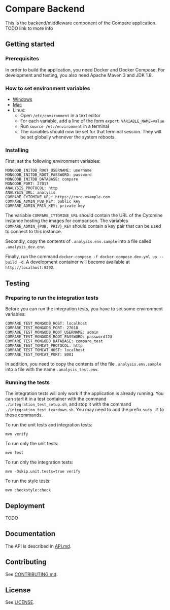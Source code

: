 # Compare Backend
This is the backend/middleware component of the Compare application. TODO link to more info

## Getting started
### Prerequisites
In order to build the application, you need Docker and Docker Compose. For development and testing, you also need Apache Maven 3 and JDK 1.8.

### How to set environment variables
- [Windows](https://www.techjunkie.com/environment-variables-windows-10/)
- [Mac](https://apple.stackexchange.com/questions/106778)
- Linux:
    - Open `/etc/environment` in a text editor
    - For each variable, add a line of the form `export VARIABLE_NAME=value`
    - Run `source /etc/environment` in a terminal
    - The variables should now be set for that terminal session.
    They will be set globally whenever the system reboots. 

### Installing
First, set the following environment variables:

```
MONGODB_INITDB_ROOT_USERNAME: username
MONGODB_INITDB_ROOT_PASSWORD: password
MONGODB_INITDB_DATABASE: compare
MONGODB_PORT: 27017
ANALYSIS_PROTOCOL: http
ANALYSIS_URL: analysis
COMPARE_CYTOMINE_URL: https://core.example.com
COMPARE_ADMIN_PUB_KEY: public key
COMPARE_ADMIN_PRIV_KEY: private key

```

The variable `COMPARE_CYTOMINE_URL` should contain the URL of the Cytomine instance hosting the images for comparison. The variables `COMPARE_ADMIN_{PUB, PRIV}_KEY` should contain a key pair that can be used to connect to this instance.

Secondly, copy the contents of `.analysis.env.sample` into a file called `.analysis_dev.env`.

Finally, run the command `docker-compose -f docker-compose.dev.yml up --build -d`. A development container will become available at `http://localhost:9292`.

## Testing
### Preparing to run the integration tests
Before you can run the integration tests, you have to set some environment variables:

```
COMPARE_TEST_MONGODB_HOST: localhost
COMPARE_TEST_MONGODB_PORT: 27018
COMPARE_TEST_MONGODB_ROOT_USERNAME: admin
COMPARE_TEST_MONGODB_ROOT_PASSWORD: password123
COMPARE_TEST_MONGODB_DATABASE: compare_test
COMPARE_TEST_TOMCAT_PROTOCOL: http
COMPARE_TEST_TOMCAT_HOST: localhost
COMPARE_TEST_TOMCAT_PORT: 8081

```

In addition, you need to copy the contents of the file `.analysis.env.sample` into a file with the name `.analysis_test.env`.

### Running the tests
The integration tests will only work if the application is already running. You can start it in a test container
with the command `./integration_test_setup.sh`, and stop it with the command `./integration_test_teardown.sh`.
You may need to add the prefix `sudo -E` to these commands.

To run the unit tests and integration tests:

```console
mvn verify

```

To run only the unit tests:

```console
mvn test

```

To run only the integration tests:

```console
mvn -Dskip.unit.tests=true verify

```

To run the style tests:

```console
mvn checkstyle:check

```

## Deployment
TODO

## Documentation
The API is described in [API.md](API.md).

## Contributing
See [CONTRIBUTING.md](CONTRIBUTING.md).

## License
See [LICENSE](LICENSE).
